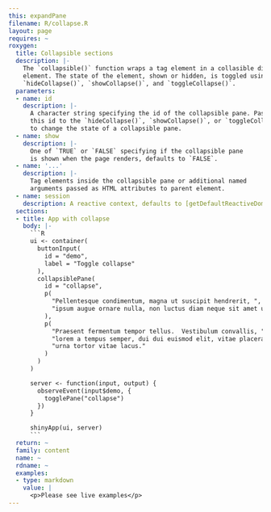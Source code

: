 ```yaml
---
this: expandPane
filename: R/collapse.R
layout: page
requires: ~
roxygen:
  title: Collapsible sections
  description: |-
    The `collapsible()` function wraps a tag element in a collasible div
    element. The state of the element, shown or hidden, is toggled using
    `hideCollapse()`, `showCollapse()`, and `toggleCollapse()`.
  parameters:
  - name: id
    description: |-
      A character string specifying the id of the collapsible pane. Pass
      this id to the `hideCollapse()`, `showCollapse()`, or `toggleCollapse()`
      to change the state of a collapsible pane.
  - name: show
    description: |-
      One of `TRUE` or `FALSE` specifying if the collapsible pane
      is shown when the page renders, defaults to `FALSE`.
  - name: '...'
    description: |-
      Tag elements inside the collapsible pane or additional named
      arguments passed as HTML attributes to parent element.
  - name: session
    description: A reactive context, defaults to [getDefaultReactiveDomain()](/yonder/0.0.5/getDefaultReactiveDomain.html).
  sections:
  - title: App with collapse
    body: |-
      ```R
      ui <- container(
        buttonInput(
          id = "demo",
          label = "Toggle collapse"
        ),
        collapsiblePane(
          id = "collapse",
          p(
            "Pellentesque condimentum, magna ut suscipit hendrerit, ",
            "ipsum augue ornare nulla, non luctus diam neque sit amet urna."
          ),
          p(
            "Praesent fermentum tempor tellus.  Vestibulum convallis, ",
            "lorem a tempus semper, dui dui euismod elit, vitae placerat ",
            "urna tortor vitae lacus."
          )
        )
      )

      server <- function(input, output) {
        observeEvent(input$demo, {
          togglePane("collapse")
        })
      }

      shinyApp(ui, server)
      ```
  return: ~
  family: content
  name: ~
  rdname: ~
  examples:
  - type: markdown
    value: |
      <p>Please see live examples</p>
---
```

